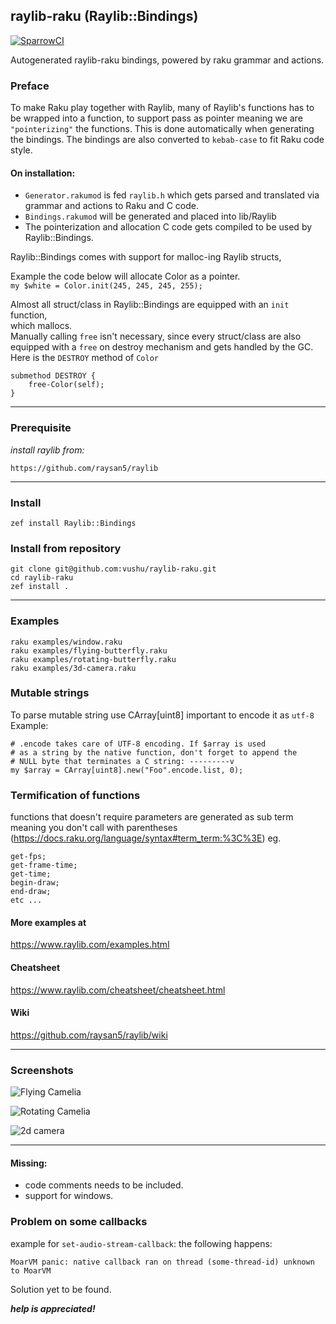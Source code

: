## raylib-raku (Raylib::Bindings)
[![SparrowCI](https://ci.sparrowhub.io/project/git-vushu-raylib-raku/badge?foo=bar)](https://ci.sparrowhub.io)

Autogenerated raylib-raku bindings, powered by raku grammar and
actions.
### Preface
To make Raku play together with Raylib, many of Raylib's functions has to be wrapped into a function,
to support pass as pointer meaning we are `"pointerizing"` the functions. This is done automatically when generating the bindings.
The bindings are also converted to `kebab-case` to fit Raku code style.

#### On installation: 
- `Generator.rakumod` is fed `raylib.h` which gets parsed and translated via grammar and actions to Raku and C code. 
- `Bindings.rakumod` will be generated and placed into lib/Raylib 
- The pointerization and allocation C code gets compiled to be used by Raylib::Bindings.

Raylib::Bindings comes with support for malloc-ing Raylib structs, 

Example the code below will allocate Color as a pointer.  
`my $white = Color.init(245, 245, 245, 255);`  

Almost all struct/class in Raylib::Bindings are equipped with an `init` function,  
which  mallocs.  
Manually calling `free` isn't necessary, since every struct/class are also equipped with a `free` on destroy mechanism and gets handled by the GC.
Here is the `DESTROY` method of `Color`
```
submethod DESTROY {
    free-Color(self);
}
```
---
### Prerequisite
*install raylib from:* 
```
https://github.com/raysan5/raylib
```
---
### Install
```
zef install Raylib::Bindings
```
### Install from repository
```
git clone git@github.com:vushu/raylib-raku.git
cd raylib-raku 
zef install .
```
---
### Examples
```
raku examples/window.raku
raku examples/flying-butterfly.raku
raku examples/rotating-butterfly.raku
raku examples/3d-camera.raku
```

### Mutable strings
To parse mutable string use CArray[uint8] important to encode it as `utf-8`
Example:
```
# .encode takes care of UTF-8 encoding. If $array is used 
# as a string by the native function, don't forget to append the 
# NULL byte that terminates a C string: ---------v 
my $array = CArray[uint8].new("Foo".encode.list, 0);
```

### Termification of functions 
functions that doesn't require parameters are generated as sub term meaning
you don't call with parentheses (https://docs.raku.org/language/syntax#term_term:%3C%3E)
eg.

```
get-fps;
get-frame-time;
get-time;
begin-draw;
end-draw;
etc ...
```

#### More examples at
https://www.raylib.com/examples.html

#### Cheatsheet
https://www.raylib.com/cheatsheet/cheatsheet.html
#### Wiki  
https://github.com/raysan5/raylib/wiki

---
### Screenshots

![Flying Camelia](screenshots/flying-butterfly.gif)

![Rotating Camelia](screenshots/rotating-butterfly.gif)

![2d camera](screenshots/3dcamera-example.png)

---

#### Missing:
- code comments needs to be included.
- support for windows.

### Problem on some callbacks 
example for `set-audio-stream-callback`:
the following happens:  
```
MoarVM panic: native callback ran on thread (some-thread-id) unknown to MoarVM
```

Solution yet to be found.

***help is appreciated!***
